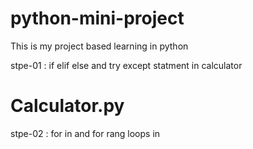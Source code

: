# python-mini-project

This is my project based learning in python

stpe-01 : if elif else and try except statment in calculator

# Calculator.py


stpe-02 : for in and for rang loops in 